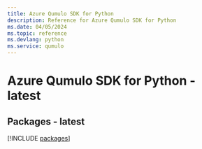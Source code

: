 ```yaml
---
title: Azure Qumulo SDK for Python
description: Reference for Azure Qumulo SDK for Python
ms.date: 04/05/2024
ms.topic: reference
ms.devlang: python
ms.service: qumulo
---
```

# Azure Qumulo SDK for Python - latest
## Packages - latest
[!INCLUDE [packages](qumulo-index.md)]